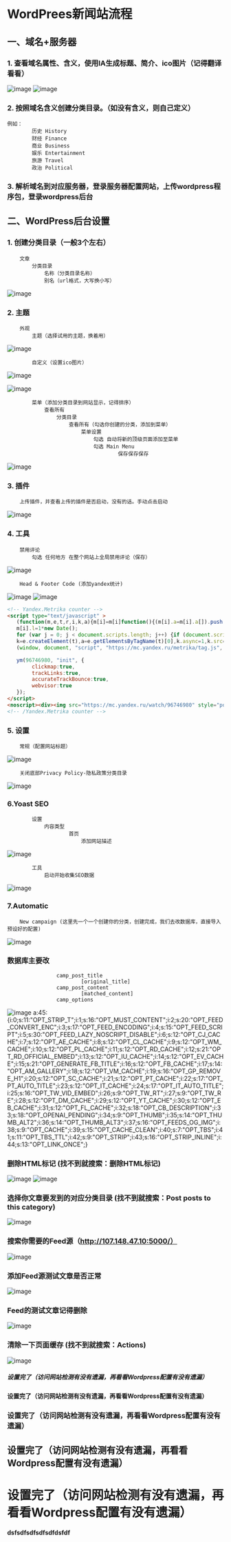 # WordPrees新闻站流程
## 一、域名+服务器
### 1. 查看域名属性、含义，使用IA生成标题、简介、ico图片（记得翻译看看）
![image](https://github.com/cow-study-notes/Wordpress-/assets/105910804/af7a1d0d-fd34-4424-a798-2831b7173005)
![image](https://github.com/cow-study-notes/Wordpress-/assets/105910804/5d5d4d08-19d9-4f47-a6b5-dd2c77588081)

### 2. 按照域名含义创建分类目录。（如没有含义，则自己定义）
    例如：
            历史 History
            财经 Finance
            商业 Business
            娱乐 Entertainment
            旅游 Travel
            政治 Political

### 3. 解析域名到对应服务器，登录服务器配置网站，上传wordpress程序包，登录wordpress后台
## 二、WordPress后台设置
### 1. 创建分类目录（一般3个左右）
        文章
            分类目录
                名称（分类目录名称）
                别名（url格式，大写换小写） 
![image](https://github.com/cow-study-notes/Wordpress-/assets/105910804/636a5aeb-6844-43cd-8e83-cd3a066eb634)


### 2. 主题
        外观
            主题（选择试用的主题，换着用）
![image](https://github.com/cow-study-notes/Wordpress-/assets/105910804/0c4bd293-20d0-44b9-bd31-041e1149fd85)

            自定义（设置ico图片）
![image](https://github.com/cow-study-notes/Wordpress-/assets/105910804/1b6edfd9-dba6-482c-ad0b-5547eee89500)

![image](https://github.com/cow-study-notes/Wordpress-/assets/105910804/7ee139db-5552-44c3-9d16-c561aaa98176)

            菜单（添加分类目录到网站显示，记得排序）
                查看所有
                    分类目录
                        查看所有（勾选你创建的分类，添加到菜单）
                            菜单设置
                                勾选 自动将新的顶级页面添加至菜单
                                勾选 Main Menu
                                        保存保存保存
![image](https://github.com/cow-study-notes/Wordpress-/assets/105910804/758883bb-3e7f-4345-81f2-49c1ade0a156)



### 3. 插件
        上传插件，并查看上传的插件是否启动，没有的话。手动点击启动
![image](https://github.com/cow-study-notes/Wordpress-/assets/105910804/e7ee351c-72f0-4e6e-ad3e-d3688fd39380)

    
        
### 4. 工具
        禁用评论
            勾选 任何地方 在整个网站上全局禁用评论（保存）
![image](https://github.com/cow-study-notes/Wordpress-/assets/105910804/971b5497-d3c3-415b-8e79-07872007575c)

        Head & Footer Code (添加yandex统计)
![image](https://github.com/cow-study-notes/Wordpress-/assets/105910804/4cefa7ae-b615-47f6-a249-fe0d65fbfb57)
![image](https://github.com/cow-study-notes/Wordpress-/assets/105910804/834c8905-ed8c-47e1-8594-969e2652b059)

```html
<!-- Yandex.Metrika counter -->
<script type="text/javascript" >
   (function(m,e,t,r,i,k,a){m[i]=m[i]function(){(m[i].a=m[i].a[]).push(arguments)};
   m[i].l=1*new Date();
   for (var j = 0; j < document.scripts.length; j++) {if (document.scripts[j].src === r) { return; }}
   k=e.createElement(t),a=e.getElementsByTagName(t)[0],k.async=1,k.src=r,a.parentNode.insertBefore(k,a)})
   (window, document, "script", "https://mc.yandex.ru/metrika/tag.js", "ym");

   ym(96746980, "init", {
        clickmap:true,
        trackLinks:true,
        accurateTrackBounce:true,
        webvisor:true
   });
</script>
<noscript><div><img src="https://mc.yandex.ru/watch/96746980" style="position:absolute; left:-9999px;" alt="" /></div></noscript>
<!-- /Yandex.Metrika counter -->
```

### 5. 设置
        常规（配置网站标题）
![image](https://github.com/cow-study-notes/Wordpress/assets/105910804/5bd826c0-ec16-416d-a63c-aaf82f28e8b4)

        关闭底部Privacy Policy-隐私政策分类目录
![image](https://github.com/cow-study-notes/Wordpress/assets/105910804/0cf95750-da94-4303-bf1c-3b02beeb3bef)

### 6.Yoast SEO
            设置
                内容类型
                        首页
                            添加网站描述          
![image](https://github.com/cow-study-notes/Wordpress-/assets/105910804/9231da3f-8233-4217-8d2f-9c23dde40557)

            工具
                启动开始收集SEO数据
![image](https://github.com/cow-study-notes/Wordpress-/assets/105910804/c39012f6-1a0e-4330-8424-a1b0a0458c3d)

### 7.Automatic
        New campaign (这里先一个一个创建你的分类，创建完成，我们去改数据库，直接导入预设好的配置)     
![image](https://github.com/cow-study-notes/Wordpress-/assets/105910804/9027d2d2-4022-477a-b897-cf50d4483b2e)
### 数据库主要改
                    camp_post_title
                            [original_title]
                    camp_post_content
                            [matched_content]
                    camp_options
![image](https://github.com/cow-study-notes/Wordpress-/assets/105910804/10fc7641-9cf3-4f71-b515-3a083459d126)
a:45:{i:0;s:11:"OPT_STRIP_T";i:1;s:16:"OPT_MUST_CONTENT";i:2;s:20:"OPT_FEED_CONVERT_ENC";i:3;s:17:"OPT_FEED_ENCODING";i:4;s:15:"OPT_FEED_SCRIPT";i:5;s:30:"OPT_FEED_LAZY_NOSCRIPT_DISABLE";i:6;s:12:"OPT_CJ_CACHE";i:7;s:12:"OPT_AE_CACHE";i:8;s:12:"OPT_CL_CACHE";i:9;s:12:"OPT_WM_CACHE";i:10;s:12:"OPT_PL_CACHE";i:11;s:12:"OPT_RD_CACHE";i:12;s:21:"OPT_RD_OFFICIAL_EMBED";i:13;s:12:"OPT_IU_CACHE";i:14;s:12:"OPT_EV_CACHE";i:15;s:21:"OPT_GENERATE_FB_TITLE";i:16;s:12:"OPT_FB_CACHE";i:17;s:14:"OPT_AM_GALLERY";i:18;s:12:"OPT_VM_CACHE";i:19;s:16:"OPT_GP_REMOVE_H1";i:20;s:12:"OPT_SC_CACHE";i:21;s:12:"OPT_PT_CACHE";i:22;s:17:"OPT_PT_AUTO_TITLE";i:23;s:12:"OPT_IT_CACHE";i:24;s:17:"OPT_IT_AUTO_TITLE";i:25;s:16:"OPT_TW_VID_EMBED";i:26;s:9:"OPT_TW_RT";i:27;s:9:"OPT_TW_RE";i:28;s:12:"OPT_DM_CACHE";i:29;s:12:"OPT_YT_CACHE";i:30;s:12:"OPT_EB_CACHE";i:31;s:12:"OPT_FL_CACHE";i:32;s:18:"OPT_CB_DESCRIPTION";i:33;s:18:"OPT_OPENAI_PENDING";i:34;s:9:"OPT_THUMB";i:35;s:14:"OPT_THUMB_ALT2";i:36;s:14:"OPT_THUMB_ALT3";i:37;s:16:"OPT_FEEDS_OG_IMG";i:38;s:9:"OPT_CACHE";i:39;s:15:"OPT_CACHE_CLEAN";i:40;s:7:"OPT_TBS";i:41;s:11:"OPT_TBS_TTL";i:42;s:9:"OPT_STRIP";i:43;s:16:"OPT_STRIP_INLINE";i:44;s:13:"OPT_LINK_ONCE";}

### 删除HTML标记 (找不到就搜索：删除HTML标记)
![image](https://github.com/cow-study-notes/Wordpress-/assets/105910804/e82b39b6-8eba-480a-914e-1151bf809ba9)
![image](https://github.com/cow-study-notes/Wordpress-/assets/105910804/d1f9544d-a03e-4e49-9584-79453edd95a9)

### 选择你文章要发到的对应分类目录 (找不到就搜索：Post posts to this category)
![image](https://github.com/cow-study-notes/Wordpress-/assets/105910804/f649e314-3552-413b-80a8-6801a12838b6)

### 搜索你需要的Feed源（http://107.148.47.10:5000/）
![image](https://github.com/cow-study-notes/Wordpress-/assets/105910804/9041bcf9-6b89-40e6-a984-6c690ecc9c20)

### 添加Feed源测试文章是否正常
![image](https://github.com/cow-study-notes/Wordpress-/assets/105910804/dae075b5-7508-450b-bb94-bb7350c8fe19)

### Feed的测试文章记得删除
![image](https://github.com/cow-study-notes/Wordpress-/assets/105910804/1262cd56-9922-4cdc-8afb-a255dd0fa1a4)

### 清除一下页面缓存 (找不到就搜索：Actions)
![image](https://github.com/cow-study-notes/Wordpress-/assets/105910804/4abc0ae8-f817-4d64-8677-09f3a245583d)

##### 设置完了（访问网站检测有没有遗漏，再看看Wordpress配置有没有遗漏）
#### 设置完了（访问网站检测有没有遗漏，再看看Wordpress配置有没有遗漏）
### 设置完了（访问网站检测有没有遗漏，再看看Wordpress配置有没有遗漏）
## 设置完了（访问网站检测有没有遗漏，再看看Wordpress配置有没有遗漏）
# 设置完了（访问网站检测有没有遗漏，再看看Wordpress配置有没有遗漏）
#### dsfsdfsdfsdfsdfdsfdf

